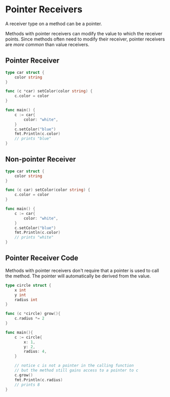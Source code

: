 # Pointer Receivers

A receiver type on a method can be a pointer.

Methods with pointer receivers can modify the value to which the receiver points. Since methods often need to modify their receiver, pointer receivers are *more common* than value receivers.

## Pointer Receiver

```go
type car struct {
	color string
}

func (c *car) setColor(color string) {
	c.color = color
}

func main() {
	c := car{
		color: "white",
	}
	c.setColor("blue")
	fmt.Println(c.color)
	// prints "blue"
}
```

## Non-pointer Receiver

```go
type car struct {
	color string
}

func (c car) setColor(color string) {
	c.color = color
}

func main() {
	c := car{
		color: "white",
	}
	c.setColor("blue")
	fmt.Println(c.color)
	// prints "white"
}
```

## Pointer Receiver Code

Methods with pointer receivers don't require that a pointer is used to call the method. The pointer will automatically be derived from the value.

```go
type circle struct {
	x int
	y int
    radius int
}

func (c *circle) grow(){
    c.radius *= 2
}

func main(){
    c := circle{
        x: 1,
        y: 2,
        radius: 4,
    }

    // notice c is not a pointer in the calling function
    // but the method still gains access to a pointer to c
    c.grow()
    fmt.Println(c.radius)
    // prints 8
}
```
